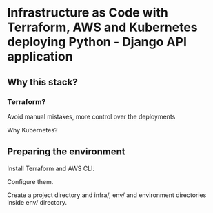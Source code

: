 # Infrastructure as Code with Terraform, AWS and Kubernetes deploying Python - Django API application

## Why this stack?

### Terraform?

Avoid manual mistakes, more control over the deployments

Why Kubernetes?

## Preparing the environment

Install Terraform and AWS CLI.

Configure them.

Create a project directory and infra/, env/ and environment directories inside env/ directory.

